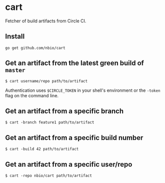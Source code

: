 # cart
Fetcher of build artifacts from Circle CI.

## Install
`go get github.com/nbio/cart`

## Get an artifact from the latest green build of `master`

``` console
$ cart username/repo path/to/artifact
```

Authentication uses `$CIRCLE_TOKEN` in your shell's environment or the `-token` flag on the command line.

## Get an artifact from a specific branch

``` console
$ cart -branch feature1 path/to/artifact
```

## Get an artifact from a specific build number

``` console
$ cart -build 42 path/to/artifact
```

## Get an artifact from a specific user/repo

``` console
$ cart -repo nbio/cart path/to/artifact
```
